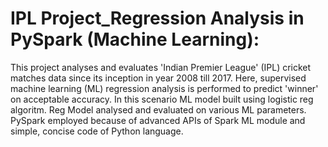 # IPL Project_Regression Analysis in PySpark (Machine Learning):

This project analyses and evaluates 'Indian Premier League' (IPL) cricket matches data since its inception in year 2008 till 2017.
Here, supervised machine learning (ML) regression analysis is performed to predict 'winner' on acceptable accuracy. In this scenario ML model built using logistic reg algoritm. Reg Model analysed and evaluated on various ML parameters. PySpark employed because of advanced APIs of Spark ML module and simple, concise code of Python language.
